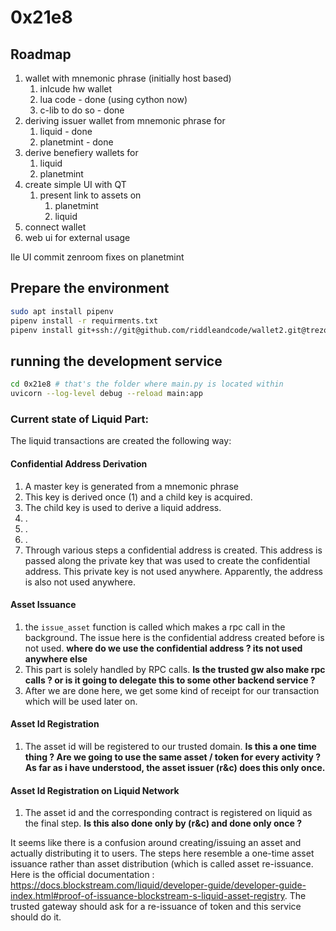 # 0x21e8


## Roadmap

1.  wallet with mnemonic phrase (initially host based)
    1.  inlcude hw wallet 
    2.  lua code                - done (using cython now)
    3.  c-lib to do so          - done
2.  deriving issuer wallet from mnemonic phrase for
    1.  liquid                  - done
    2.  planetmint              - done
3.  derive benefiery wallets for
    1.  liquid
    2.  planetmint
4.  create simple UI with QT 
    1.  present link to assets on
        1.  planetmint
        2.  liquid
5.  connect wallet
6.  web ui for external usage


Ile UI
commit zenroom fixes on planetmint

## Prepare the environment
```bash
sudo apt install pipenv
pipenv install -r requirments.txt
pipenv install git+ssh://git@github.com/riddleandcode/wallet2.git@trezor_crypto_cython#subdirectory=crypto&egg=trezorcrypto_1.0.0 
```


## running the development service
```bash
cd 0x21e8 # that's the folder where main.py is located within
uvicorn --log-level debug --reload main:app
```


### Current state of Liquid Part:

The liquid transactions are created the following way:

#### Confidential Address Derivation
1. A master key is generated from a mnemonic phrase
2. This key is derived once (1) and a child key is acquired.
3. The child key is used to derive a liquid address.
4. .
5. .
6. .
7. Through various steps a confidential address is created. This address is passed along the private key that was used to create the confidential address. This private key is not used anywhere. Apparently, the address is also not used anywhere.

#### Asset Issuance
1. the `issue_asset` function is called which makes a rpc call in the background. The issue here is the confidential address created before is not used. **where do we use the confidential address ? its not used anywhere else**
2. This part is solely handled by RPC calls. **Is the trusted gw also make rpc calls ? or is it going to delegate this to some other backend service ?**
3. After we are done here, we get some kind of receipt for our transaction which will be used later on.

#### Asset Id Registration
1. The asset id will be registered to our trusted domain. **Is this a one time thing ? Are we going to use the same asset / token for every activity ? As far as i have understood, the asset issuer (r&c) does this only once.**

#### Asset Id Registration on Liquid Network
1. The asset id and the corresponding contract is registered on liquid as the final step. **Is this also done only by (r&c) and done only once ?**


It seems like there is a confusion around creating/issuing an asset and actually distributing it to users. The steps here resemble a one-time asset issuance rather than asset distribution (which is called asset re-issuance. 
Here is the official documentation : https://docs.blockstream.com/liquid/developer-guide/developer-guide-index.html#proof-of-issuance-blockstream-s-liquid-asset-registry.
The trusted gateway should ask for a re-issuance of token and this service should do it. 
